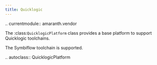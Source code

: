 ```yaml
---
title: Quicklogic
---
```


.. currentmodule:: amaranth.vendor

The :class:`QuicklogicPlatform` class provides a base platform to support Quicklogic toolchains.

The Symbiflow toolchain is supported.

.. autoclass:: QuicklogicPlatform

